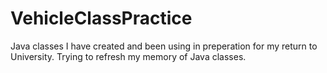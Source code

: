 # VehicleClassPractice
Java classes I have created and been using in preperation for my return to University. Trying to refresh my memory of Java classes.
